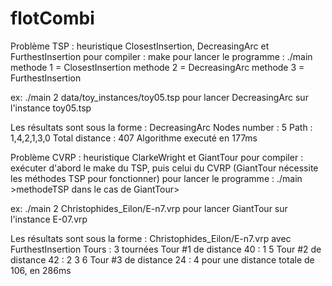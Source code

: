 # flotCombi

Problème TSP : heuristique ClosestInsertion, DecreasingArc et FurthestInsertion
pour compiler : make
pour lancer le programme : ./main <methode> <instance>
methode 1 = ClosestInsertion
methode 2 = DecreasingArc
methode 3 = FurthestInsertion

ex: ./main 2 data/toy_instances/toy05.tsp pour lancer DecreasingArc sur l'instance toy05.tsp

Les résultats sont sous la forme :
DecreasingArc
	Nodes number : 5
	Path : 1,4,2,1,3,0
	Total distance : 407
	Algorithme executé en 177ms


Problème CVRP : heuristique ClarkeWright et GiantTour
pour compiler : exécuter d'abord le make du TSP, puis celui du CVRP (GiantTour nécessite les méthodes TSP pour fonctionner)
pour lancer le programme : ./main <methode> <instance> >methodeTSP dans le cas de GiantTour>

ex: ./main 2 Christophides_Eilon/E-n7.vrp pour lancer GiantTour sur l'instance E-07.vrp

Les résultats sont sous la forme : 
Christophides_Eilon/E-n7.vrp avec FurthestInsertion
Tours : 3 tournées
Tour #1 de distance 40 : 1 5 
Tour #2 de distance 42 : 2 3 6 
Tour #3 de distance 24 : 4 
pour une distance totale de 106, en 286ms
